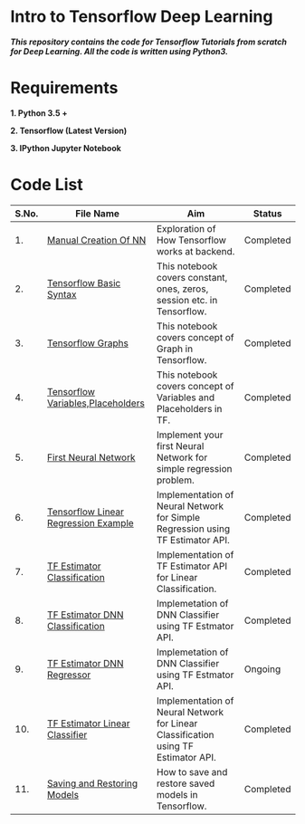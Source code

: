 # Intro to Tensorflow Deep Learning

***This repository contains the code for Tensorflow Tutorials from scratch for Deep Learning. All the code is written using Python3.***

# Requirements

**1. Python 3.5 +**

**2. Tensorflow (Latest Version)**

**3. IPython Jupyter Notebook**


# Code List

| S.No. |         File Name                |                       Aim                               |         Status           |
| ----- | -------------------------------- | ------------------------------------------------------- | ------------------------ |
|   1.  |  [Manual Creation Of NN](https://github.com/anujdutt9/Tensorflow-DeepLearning/blob/master/Intro-to-Tensorflow-DL/ManualCreationOfNN.ipynb)           | Exploration of How Tensorflow works at backend.         |        Completed         |
|   2.  |  [Tensorflow Basic Syntax](https://github.com/anujdutt9/Tensorflow-DeepLearning/blob/master/Intro-to-Tensorflow-DL/TensorflowBasicSyntax.ipynb)         | This notebook covers constant, ones, zeros, session etc. in Tensorflow.| Completed | 
|	  3.  |  [Tensorflow Graphs](https://github.com/anujdutt9/Tensorflow-DeepLearning/blob/master/Intro-to-Tensorflow-DL/TensorflowGraphs.ipynb)               | This notebook covers concept of Graph in Tensorflow.    |        Completed         |
|	  4.  |  [Tensorflow Variables,Placeholders](https://github.com/anujdutt9/Tensorflow-DeepLearning/blob/master/Intro-to-Tensorflow-DL/VariablesAndPlaceholders.ipynb)|This notebook covers concept of Variables and Placeholders in TF.|  Completed      |
| 	5.  |  [First Neural Network](https://github.com/anujdutt9/Tensorflow-DeepLearning/blob/master/Intro-to-Tensorflow-DL/FirstNeuralNetwork.ipynb)            | Implement your first Neural Network for simple regression problem.| Completed      |
|	  6.  |  [Tensorflow Linear Regression Example](https://github.com/anujdutt9/Tensorflow-DeepLearning/blob/master/Intro-to-Tensorflow-DL/TensorflowRegressionExample.ipynb)   | Implementation of Neural Network for Simple Regression using TF Estimator API.| Completed |
|	  7.  |  [TF Estimator Classification](https://github.com/anujdutt9/Tensorflow-DeepLearning/blob/master/Intro-to-Tensorflow-DL/TF-Estimator-Classification.ipynb)     | Implementation of TF Estimator API for Linear Classification.|     Completed       |
|	  8.  |  [TF Estimator DNN Classification](https://github.com/anujdutt9/Tensorflow-DeepLearning/blob/master/Intro-to-Tensorflow-DL/TF-Estimator-DNNClassification.ipynb) | Implemetation of DNN Classifier using TF Estmator API.  |          Completed       |
| 	9.  |  [TF Estimator DNN Regressor](https://github.com/anujdutt9/Tensorflow-DeepLearning/blob/master/Intro-to-Tensorflow-DL/TF-DNNRegressor.ipynb)      | Implemetation of DNN Classifier using TF Estmator API.  |        Ongoing           |       
|   10. | [TF Estimator Linear Classifier](https://github.com/anujdutt9/Tensorflow-DeepLearning/blob/master/Intro-to-Tensorflow-DL/TFEstimator-LinearClassifier.ipynb) | Implementation of Neural Network for Linear Classification using TF Estimator API.| Completed |
|	  11. |  [Saving and Restoring Models](https://github.com/anujdutt9/Tensorflow-DeepLearning/blob/master/Intro-to-Tensorflow-DL/Save-and-Restore-Models.ipynb)     | How to save and restore saved models in Tensorflow.     |        Completed         |

